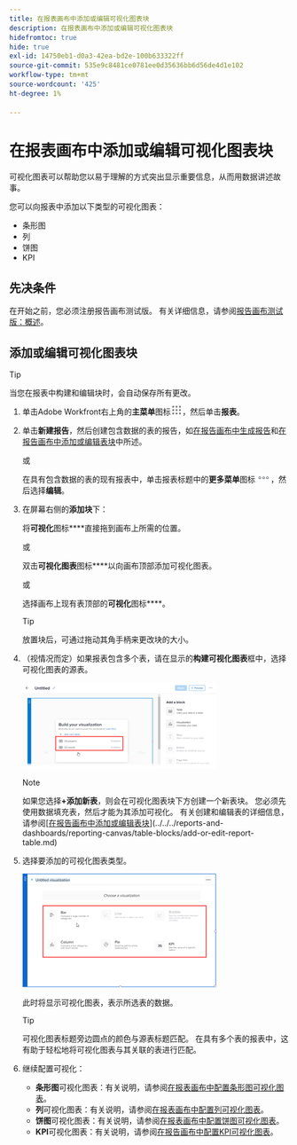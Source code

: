 ```yaml
---
title: 在报表画布中添加或编辑可视化图表块
description: 在报表画布中添加或编辑可视化图表块
hidefromtoc: true
hide: true
exl-id: 14750eb1-d0a3-42ea-bd2e-100b633322ff
source-git-commit: 535e9c8481ce0781ee0d35636bb6d56de4d1e102
workflow-type: tm+mt
source-wordcount: '425'
ht-degree: 1%

---
```


# 在报表画布中添加或编辑可视化图表块

可视化图表可以帮助您以易于理解的方式突出显示重要信息，从而用数据讲述故事。

您可以向报表中添加以下类型的可视化图表：

* 条形图
* 列
* 饼图
* KPI

## 先决条件

在开始之前，您必须注册报告画布测试版。 有关详细信息，请参阅[报告画布测试版：概述](/help/quicksilver/product-announcements/betas/canvas-dashboards-beta/reporting-canvas-beta-overview.md)。

## 添加或编辑可视化图表块

>[!TIP]
>
>当您在报表中构建和编辑块时，会自动保存所有更改。

1. 单击Adobe Workfront右上角的&#x200B;**主菜单**&#x200B;图标![](assets/main-menu-icon.png)，然后单击&#x200B;**报表**。
1. 单击&#x200B;**新建报告**，然后创建包含数据的表的报告，如[在报告画布中生成报告](../../../reports-and-dashboards/reporting-canvas/manage-reports/build-report.md)和[在报告画布中添加或编辑表块](../../../reports-and-dashboards/reporting-canvas/table-blocks/add-or-edit-report-table.md)中所述。

   或

   在具有包含数据的表的现有报表中，单击报表标题中的&#x200B;**更多菜单**&#x200B;图标![](assets/more-icon.png)，然后选择&#x200B;**编辑**。

1. 在屏幕右侧的&#x200B;**添加块**&#x200B;下：

   将&#x200B;**可视化**&#x200B;图标****直接拖到画布上所需的位置。

   或

   双击&#x200B;**可视化图表**&#x200B;图标****以向画布顶部添加可视化图表。

   或

   选择画布上现有表顶部的&#x200B;**可视化**&#x200B;图标****。

   >[!TIP]
   >
   >放置块后，可通过拖动其角手柄来更改块的大小。

1. （视情况而定）如果报表包含多个表，请在显示的&#x200B;**构建可视化图表**&#x200B;框中，选择可视化图表的源表。

   ![](assets/select-table-on-vis-350x155.png)

   >[!NOTE]
   >
   >如果您选择&#x200B;**+添加新表**，则会在可视化图表块下方创建一个新表块。 您必须先使用数据填充表，然后才能为其添加可视化。 有关创建和编辑表的详细信息，请参阅[[在报告画布中添加或编辑表块](../../../reports-and-dashboards/reporting-canvas/table-blocks/add-or-edit-report-table.md)](../../../reports-and-dashboards/reporting-canvas/table-blocks/add-or-edit-report-table.md)

1. 选择要添加的可视化图表类型。

   ![](assets/select-vis-type-350x205.png)

   此时将显示可视化图表，表示所选表的数据。

   >[!TIP]
   >
   >可视化图表标题旁边圆点的颜色与源表标题匹配。 在具有多个表的报表中，这有助于轻松地将可视化图表与其关联的表进行匹配。

1. 继续配置可视化：

   * **条形图**&#x200B;可视化图表：有关说明，请参阅[在报表画布中配置条形图可视化图表](../../../reports-and-dashboards/reporting-canvas/visualization-blocks/configure-bar-visualization.md#bar)。
   * **列**&#x200B;可视化图表：有关说明，请参阅[在报表画布中配置列可视化图表](../../../reports-and-dashboards/reporting-canvas/visualization-blocks/configure-column-visualization.md)。
   * **饼图**&#x200B;可视化图表：有关说明，请参阅[在报表画布中配置饼图可视化图表](../../../reports-and-dashboards/reporting-canvas/visualization-blocks/configure-pie-visualization.md)。
   * **KPI**&#x200B;可视化图表：有关说明，请参阅[在报告画布中配置KPI可视化图表](../../../reports-and-dashboards/reporting-canvas/visualization-blocks/configure-kpi-visualization.md)。
